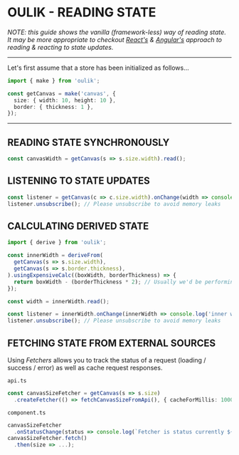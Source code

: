 # OULIK - READING STATE #

*NOTE: this guide shows the vanilla (framework-less) way of reading state.  
It may be more appropriate to checkout [React's]() & [Angular's](./readme-angular-read.md) approach to reading & reacting to state updates.*

---

Let's first assume that a store has been initialized as follows...
```Typescript
import { make } from 'oulik';

const getCanvas = make('canvas', {
  size: { width: 10, height: 10 },
  border: { thickness: 1 },
}); 
```
---

## READING STATE SYNCHRONOUSLY ##
```Typescript
const canvasWidth = getCanvas(s => s.size.width).read();
```

## LISTENING TO STATE UPDATES ##

```Typescript
const listener = getCanvas(c => c.size.width).onChange(width => console.log(width));
listener.unsubscribe(); // Please unsubscribe to avoid memory leaks
```  

## CALCULATING DERIVED STATE ##
```Typescript
import { derive } from 'oulik';

const innerWidth = deriveFrom(
  getCanvas(s => s.size.width),
  getCanvas(s => s.border.thickness),
).usingExpensiveCalc((boxWidth, borderThickness) => {
  return boxWidth - (borderThickness * 2); // Usually we'd be performing a much bigger calculation here
});

const width = innerWidth.read();

const listener = innerWidth.onChange(innerWidth => console.log('inner width', innerWidth));
listener.unsubscribe(); // Please unsubscribe to avoid memory leaks
```

## FETCHING STATE FROM EXTERNAL SOURCES ##
Using *Fetchers* allows you to track the status of a request (loading / success / error) as well as cache request responses.

`api.ts`
```Typescript
const canvasSizeFetcher = getCanvas(s => s.size)
  .createFetcher(() => fetchCanvasSizeFromApi(), { cacheForMillis: 1000 * 60 })
```

`component.ts`
```Typescript
canvasSizeFetcher
  .onStatusChange(status => console.log(`Fetcher is status currently ${status}`))
canvasSizeFetcher.fetch()
  .then(size => ...);
```